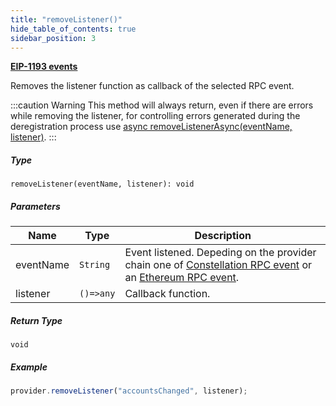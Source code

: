 ```yaml
---
title: "removeListener()"
hide_table_of_contents: true
sidebar_position: 3
---
```


<head>
  <meta
    name="description"
    content="Removes the listener function as callback of the selected RPC event."
  />
</head>

<intro-end />

**[EIP-1193 events](https://eips.ethereum.org/EIPS/eip-1193#events)**

Removes the listener function as callback of the selected RPC event.

:::caution Warning
This method will always return, even if there are errors while removing the listener, for controlling errors generated during the deregistration process use [async removeListenerAsync(eventName, listener)](./removeListenerAsync.md).
:::

##### Type

`removeListener(eventName, listener): void`

##### Parameters

| Name      | Type      | Description                                                                                                                                                |
| --------- | --------- | ---------------------------------------------------------------------------------------------------------------------------------------------------------- |
| eventName | `String`  | Event listened. Depeding on the provider chain one of [Constellation RPC event](../constellationRPCAPI/) or an [Ethereum RPC event](../ethereumRPCAPI/). |
| listener  | `()=>any` | Callback function.                                                                                                                                         |

##### Return Type

`void`

##### Example

```typescript title="TypeScript"
provider.removeListener("accountsChanged", listener);
```

